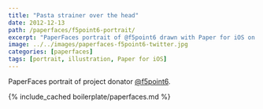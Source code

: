 ```yaml
---
title: "Pasta strainer over the head"
date: 2012-12-13
path: /paperfaces/f5point6-portrait/
excerpt: "PaperFaces portrait of @f5point6 drawn with Paper for iOS on an iPad."
image: ../../images/paperfaces-f5point6-twitter.jpg
categories: [paperfaces]
tags: [portrait, illustration, Paper for iOS]
---
```


PaperFaces portrait of project donator [@f5point6](https://twitter.com/f5point6).

{% include_cached boilerplate/paperfaces.md %}

